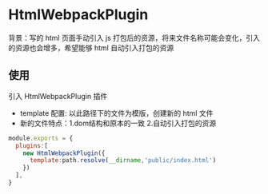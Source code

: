 # HtmlWebpackPlugin
背景：写的 html 页面手动引入 js 打包后的资源，将来文件名称可能会变化，引入的资源也会增多，希望能够 html 自动引入打包的资源

## 使用
引入 HtmlWebpackPlugin 插件
- template 配置: 以此路径下的文件为模版，创建新的 html 文件
- 新的文件特点：1.dom结构和原本的一致 2.自动引入打包的资源

```js
module.exports = {
  plugins:[
    new HtmlWebpackPlugin({
      template:path.resolve(__dirname,'public/index.html')
    })
  ],
}
```